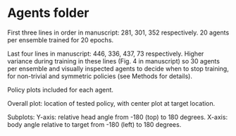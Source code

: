# Agents folder

First three lines in order in manuscript: 281, 301, 352 respectively. 20 agents per ensemble trained for 20 epochs.

Last four lines in manuscript:
446, 336, 437, 73 respectively. Higher variance during training in these lines (Fig. 4 in manuscript) so 30 agents per ensemble and visually inspected agents to decide when to stop training, for non-trivial and symmetric policies (see Methods for details).

Policy plots included for each agent. 

Overall plot: location of tested policy, with center plot at target location.

Subplots: Y-axis: relative head angle from -180 (top) to 180 degrees. X-axis: body angle relative to target from -180 (left) to 180 degrees. 

